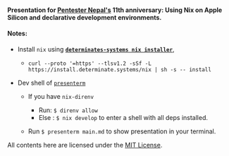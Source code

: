 #### Presentation for [Pentester Nepal's][ptn] 11th anniversary: Using Nix on Apple Silicon and declarative development environments.

#### Notes: 
- Install `nix` using [__`determinates-systems nix installer`__][determinate],

  - `curl --proto '=https' --tlsv1.2 -sSf -L https://install.determinate.systems/nix | sh -s -- install`

- Dev shell of [`presenterm`][presenterm] 

  - If you have `nix-direnv`
    - Run: `$ direnv allow`
    - Else :  `$ nix develop` to enter a shell with all deps installed.
  
  - Run `$ presenterm main.md` to show presentation in your terminal.

All contents here are licensed under the [MIT License](./license).

[determinate]: https://determinate.systems
[ptn]: https://pentesternepal.com
[presenterm]: https://github.com/mfontanini/presenterm
[Mit]: ./License

